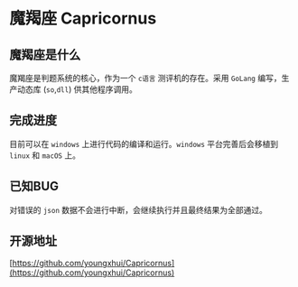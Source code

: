 # 魔羯座 Capricornus

## 魔羯座是什么

魔羯座是判题系统的核心，作为一个 `c语言` 测评机的存在。采用 `GoLang` 编写，生产动态库 (`so`,`dll`) 供其他程序调用。

## 完成进度

目前可以在 `windows` 上进行代码的编译和运行。`windows` 平台完善后会移植到 `linux` 和 `macOS` 上。

## 已知BUG

对错误的 `json` 数据不会进行中断，会继续执行并且最终结果为全部通过。

## 开源地址

[https://github.com/youngxhui/Capricornus](https://github.com/youngxhui/Capricornus)

